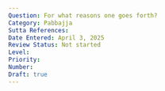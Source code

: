 ```yaml
---
Question: For what reasons one goes forth?
Category: Pabbajja
Sutta References:
Date Entered: April 3, 2025
Review Status: Not started
Level: 
Priority: 
Number: 
Draft: true
---
```

